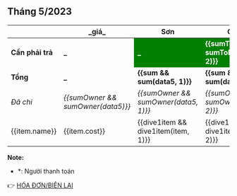 ## Tháng 5/2023

<table>
    <thead>
        <th></th>
        <th>_giá_</th>
        <th>Sơn</th>
        <th>Cảnh</th>
        <th>Châu</th>
    </thead>
    <tbody>
        <tr>
            <td><b>Cần phải trả</b></td>
            <td><b>_</b></td>
            <td style="background: green; color: white;"><b>_</b></td>
            <td style="background: green; color: white;"><b>{{sumToPaid && sumToPaid(data5, 2)}}</b></td>
            <td style="background: green; color: white;"><b>{{sumToPaid && sumToPaid(data5, 3)}}</b></td>
        </tr>
        <tr>
            <td><b>Tổng</b></td>
            <td><b>_</b></td>
            <td><b>{{sum && sum(data5, 1)}}</b></td>
            <td><b>{{sum && sum(data5, 2)}}</b></td>
            <td><b>{{sum && sum(data5, 3)}}</b></td>
        </tr>
        <tr>
            <td><i>Đã chi</i></td>
            <td><i>{{sumOwner && sumOwner(data5)}}</i></td>
            <td><i>{{sumOwner && sumOwner(data5, 1)}}</i></td>
            <td><i>{{sumOwner && sumOwner(data5, 2)}}</i></td>
            <td><i>{{sumOwner && sumOwner(data5, 3)}}</i></td>
        </tr>
        <tr v-for="item in data5">
            <td>{{item.name}}</td>
            <td>{{item.cost}}</td>
            <td>{{dive1item && dive1item(item, 1)}}</td>
            <td>{{dive1item && dive1item(item, 2)}}</td>
            <td>{{dive1item && dive1item(item, 3)}}</td>
        </tr>
    </tbody>
</table>

**Note:**
- *: Người thanh toán

:point_right: [HÓA ĐƠN/BIÊN LAI](/bills/t5-2023)
